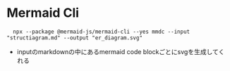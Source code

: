# Mermaid Cli

```shell
  npx --package @mermaid-js/mermaid-cli --yes mmdc --input "structiagram.md" --output "er_diagram.svg"
```

* inputのmarkdownの中にあるmermaid code blockごとにsvgを生成してくれる
